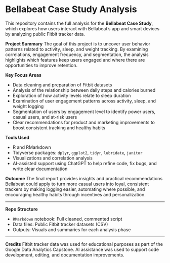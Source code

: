 # Bellabeat Case Study Analysis

This repository contains the full analysis for the **Bellabeat Case Study**, which explores how users interact with Bellabeat’s app and smart devices by analyzing public Fitbit tracker data.

**Project Summary**
The goal of this project is to uncover user behavior patterns related to activity, sleep, and weight tracking. By examining correlations, engagement frequency, and segmentation, the analysis highlights which features keep users engaged and where there are opportunities to improve retention.

**Key Focus Areas**

* Data cleaning and preparation of Fitbit datasets
* Analysis of the relationship between daily steps and calories burned
* Exploration of how activity levels relate to sleep duration
* Examination of user engagement patterns across activity, sleep, and weight logging
* Segmentation of users by engagement level to identify power users, casual users, and at-risk users
* Clear recommendations for product and marketing improvements to boost consistent tracking and healthy habits

**Tools Used**

* R and RMarkdown
* Tidyverse packages: `dplyr`, `ggplot2`, `tidyr`, `lubridate`, `janitor`
* Visualizations and correlation analysis
* AI-assisted support using ChatGPT to help refine code, fix bugs, and write clear documentation

**Outcome**
The final report provides insights and practical recommendations Bellabeat could apply to turn more casual users into loyal, consistent trackers by making logging easier, automating where possible, and encouraging healthy habits through incentives and personalization.

---

**Repo Structure**

* `RMarkdown` notebook: Full cleaned, commented script
* Data files: Public Fitbit tracker datasets (CSV)
* Outputs: Visuals and summaries for each analysis phase

---

**Credits**
Fitbit tracker data was used for educational purposes as part of the Google Data Analytics Capstone. AI assistance was used to support code development, editing, and documentation improvements.
